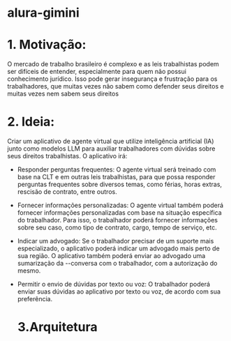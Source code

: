 # alura-gimini

# 1. Motivação:

O mercado de trabalho brasileiro é complexo e as leis trabalhistas podem ser difíceis de entender, especialmente para quem não possui conhecimento jurídico. Isso pode gerar insegurança e frustração para os trabalhadores, que muitas vezes não sabem como defender seus direitos e muitas vezes nem sabem seus direitos

# 2. Ideia:

Criar um aplicativo de agente virtual que utilize inteligência artificial (IA) junto como modelos LLM para auxiliar trabalhadores com dúvidas sobre seus direitos trabalhistas. O aplicativo irá:

- Responder perguntas frequentes: O agente virtual será treinado com base na CLT e em outras leis trabalhistas, para que possa responder perguntas frequentes sobre diversos temas, como férias, horas extras, rescisão de contrato, entre outros.
- Fornecer informações personalizadas: O agente virtual também poderá fornecer informações personalizadas com base na situação específica do trabalhador. Para isso, o trabalhador poderá fornecer informações sobre seu caso, como tipo de contrato, cargo, tempo de serviço, etc.
- Indicar um advogado: Se o trabalhador precisar de um suporte mais especializado, o aplicativo poderá indicar um advogado mais perto de sua região. O aplicativo também poderá enviar ao advogado uma sumarização da --conversa com o trabalhador, com a autorização do mesmo.
- Permitir o envio de dúvidas por texto ou voz: O trabalhador poderá enviar suas dúvidas ao aplicativo por texto ou voz, de acordo com sua preferência.

  # 3.Arquitetura

  

